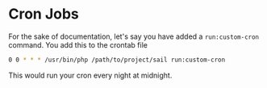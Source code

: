 # Cron Jobs <Badge type="tip" text="3.0.0" />

For the sake of documentation, let's say you have added a `run:custom-cron` command. You add this to the crontab file

```bash
0 0 * * * /usr/bin/php /path/to/project/sail run:custom-cron
```

This would run your cron every night at midnight.

